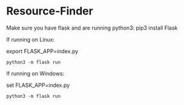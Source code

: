 # Resource-Finder
Make sure you have flask and are running python3:
pip3 install Flask

If running on Linux:

export FLASK_APP=index.py

	python3 -m flask run

If running on Windows:

set FLASK_APP=index.py

	python3 -m flask run

